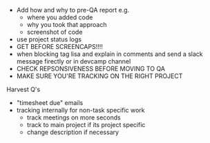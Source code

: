


* Add how and why to pre-QA report e.g.
	* where you added code
	* why you took that approach
	* screenshot of code
* use project status logs
* GET BEFORE SCREENCAPS!!!!
* when blocking tag lisa and explain in comments and send a slack message firectly or in devcamp channel
* CHECK REPSONSIVENESS BEFORE MOVING TO QA
* MAKE SURE YOU'RE TRACKING ON THE RIGHT PROJECT

Harvest Q's
* "timesheet due" emails
* tracking internally for non-task specific work
	* track meetings on more seconds
	* track to main project if its project specific
	* change description if necessary